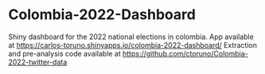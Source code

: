 # Colombia-2022-Dashboard
 Shiny dashboard for the 2022 national elections in colombia.
 App available at https://carlos-toruno.shinyapps.io/colombia-2022-dashboard/
 Extraction and pre-analysis code available at https://github.com/ctoruno/Colombia-2022-twitter-data
